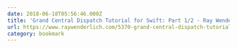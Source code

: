 ```yaml
---
date: 2018-06-18T05:56:46.000Z
title: 'Grand Central Dispatch Tutorial for Swift: Part 1/2 - Ray Wenderlich'
url: https://www.raywenderlich.com/5370-grand-central-dispatch-tutorial-for-swift-4-part-1-2
category: bookmark
---
```

